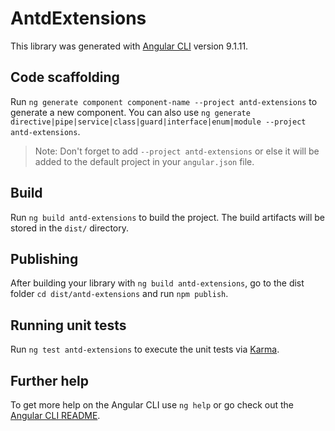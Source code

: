 # AntdExtensions

This library was generated with [Angular CLI](https://github.com/angular/angular-cli) version 9.1.11.

## Code scaffolding

Run `ng generate component component-name --project antd-extensions` to generate a new component. You can also use `ng generate directive|pipe|service|class|guard|interface|enum|module --project antd-extensions`.
> Note: Don't forget to add `--project antd-extensions` or else it will be added to the default project in your `angular.json` file. 

## Build

Run `ng build antd-extensions` to build the project. The build artifacts will be stored in the `dist/` directory.

## Publishing

After building your library with `ng build antd-extensions`, go to the dist folder `cd dist/antd-extensions` and run `npm publish`.

## Running unit tests

Run `ng test antd-extensions` to execute the unit tests via [Karma](https://karma-runner.github.io).

## Further help

To get more help on the Angular CLI use `ng help` or go check out the [Angular CLI README](https://github.com/angular/angular-cli/blob/master/README.md).
